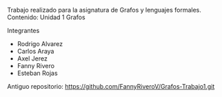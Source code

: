 Trabajo realizado para la asignatura de Grafos y lenguajes formales. 
Contenido: Unidad 1 Grafos

Integrantes
- Rodrigo Alvarez 
- Carlos Araya
- Axel Jerez 
- Fanny Rivero 
- Esteban Rojas 

Antiguo repositorio: https://github.com/FannyRiveroV/Grafos-Trabajo1.git
